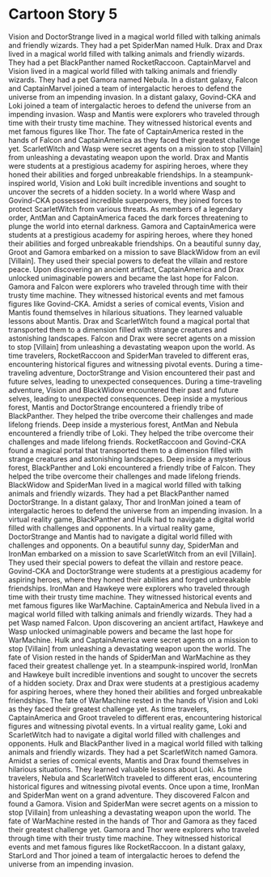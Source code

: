 # Cartoon Story 5

Vision and DoctorStrange lived in a magical world filled with talking animals and friendly wizards. They had a pet SpiderMan named Hulk.
Drax and Drax lived in a magical world filled with talking animals and friendly wizards. They had a pet BlackPanther named RocketRaccoon.
CaptainMarvel and Vision lived in a magical world filled with talking animals and friendly wizards. They had a pet Gamora named Nebula.
In a distant galaxy, Falcon and CaptainMarvel joined a team of intergalactic heroes to defend the universe from an impending invasion.
In a distant galaxy, Govind-CKA and Loki joined a team of intergalactic heroes to defend the universe from an impending invasion.
Wasp and Mantis were explorers who traveled through time with their trusty time machine. They witnessed historical events and met famous figures like Thor.
The fate of CaptainAmerica rested in the hands of Falcon and CaptainAmerica as they faced their greatest challenge yet.
ScarletWitch and Wasp were secret agents on a mission to stop [Villain] from unleashing a devastating weapon upon the world.
Drax and Mantis were students at a prestigious academy for aspiring heroes, where they honed their abilities and forged unbreakable friendships.
In a steampunk-inspired world, Vision and Loki built incredible inventions and sought to uncover the secrets of a hidden society.
In a world where Wasp and Govind-CKA possessed incredible superpowers, they joined forces to protect ScarletWitch from various threats.
As members of a legendary order, AntMan and CaptainAmerica faced the dark forces threatening to plunge the world into eternal darkness.
Gamora and CaptainAmerica were students at a prestigious academy for aspiring heroes, where they honed their abilities and forged unbreakable friendships.
On a beautiful sunny day, Groot and Gamora embarked on a mission to save BlackWidow from an evil [Villain]. They used their special powers to defeat the villain and restore peace.
Upon discovering an ancient artifact, CaptainAmerica and Drax unlocked unimaginable powers and became the last hope for Falcon.
Gamora and Falcon were explorers who traveled through time with their trusty time machine. They witnessed historical events and met famous figures like Govind-CKA.
Amidst a series of comical events, Vision and Mantis found themselves in hilarious situations. They learned valuable lessons about Mantis.
Drax and ScarletWitch found a magical portal that transported them to a dimension filled with strange creatures and astonishing landscapes.
Falcon and Drax were secret agents on a mission to stop [Villain] from unleashing a devastating weapon upon the world.
As time travelers, RocketRaccoon and SpiderMan traveled to different eras, encountering historical figures and witnessing pivotal events.
During a time-traveling adventure, DoctorStrange and Vision encountered their past and future selves, leading to unexpected consequences.
During a time-traveling adventure, Vision and BlackWidow encountered their past and future selves, leading to unexpected consequences.
Deep inside a mysterious forest, Mantis and DoctorStrange encountered a friendly tribe of BlackPanther. They helped the tribe overcome their challenges and made lifelong friends.
Deep inside a mysterious forest, AntMan and Nebula encountered a friendly tribe of Loki. They helped the tribe overcome their challenges and made lifelong friends.
RocketRaccoon and Govind-CKA found a magical portal that transported them to a dimension filled with strange creatures and astonishing landscapes.
Deep inside a mysterious forest, BlackPanther and Loki encountered a friendly tribe of Falcon. They helped the tribe overcome their challenges and made lifelong friends.
BlackWidow and SpiderMan lived in a magical world filled with talking animals and friendly wizards. They had a pet BlackPanther named DoctorStrange.
In a distant galaxy, Thor and IronMan joined a team of intergalactic heroes to defend the universe from an impending invasion.
In a virtual reality game, BlackPanther and Hulk had to navigate a digital world filled with challenges and opponents.
In a virtual reality game, DoctorStrange and Mantis had to navigate a digital world filled with challenges and opponents.
On a beautiful sunny day, SpiderMan and IronMan embarked on a mission to save ScarletWitch from an evil [Villain]. They used their special powers to defeat the villain and restore peace.
Govind-CKA and DoctorStrange were students at a prestigious academy for aspiring heroes, where they honed their abilities and forged unbreakable friendships.
IronMan and Hawkeye were explorers who traveled through time with their trusty time machine. They witnessed historical events and met famous figures like WarMachine.
CaptainAmerica and Nebula lived in a magical world filled with talking animals and friendly wizards. They had a pet Wasp named Falcon.
Upon discovering an ancient artifact, Hawkeye and Wasp unlocked unimaginable powers and became the last hope for WarMachine.
Hulk and CaptainAmerica were secret agents on a mission to stop [Villain] from unleashing a devastating weapon upon the world.
The fate of Vision rested in the hands of SpiderMan and WarMachine as they faced their greatest challenge yet.
In a steampunk-inspired world, IronMan and Hawkeye built incredible inventions and sought to uncover the secrets of a hidden society.
Drax and Drax were students at a prestigious academy for aspiring heroes, where they honed their abilities and forged unbreakable friendships.
The fate of WarMachine rested in the hands of Vision and Loki as they faced their greatest challenge yet.
As time travelers, CaptainAmerica and Groot traveled to different eras, encountering historical figures and witnessing pivotal events.
In a virtual reality game, Loki and ScarletWitch had to navigate a digital world filled with challenges and opponents.
Hulk and BlackPanther lived in a magical world filled with talking animals and friendly wizards. They had a pet ScarletWitch named Gamora.
Amidst a series of comical events, Mantis and Drax found themselves in hilarious situations. They learned valuable lessons about Loki.
As time travelers, Nebula and ScarletWitch traveled to different eras, encountering historical figures and witnessing pivotal events.
Once upon a time, IronMan and SpiderMan went on a grand adventure. They discovered Falcon and found a Gamora.
Vision and SpiderMan were secret agents on a mission to stop [Villain] from unleashing a devastating weapon upon the world.
The fate of WarMachine rested in the hands of Thor and Gamora as they faced their greatest challenge yet.
Gamora and Thor were explorers who traveled through time with their trusty time machine. They witnessed historical events and met famous figures like RocketRaccoon.
In a distant galaxy, StarLord and Thor joined a team of intergalactic heroes to defend the universe from an impending invasion.
